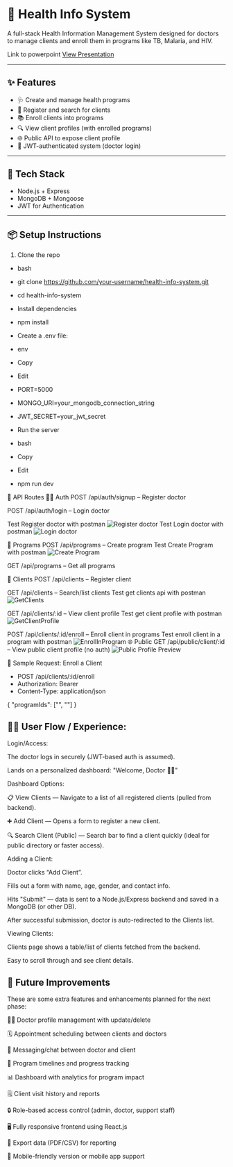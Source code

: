# 🏥 Health Info System

A full-stack Health Information Management System designed for doctors to manage clients and enroll them in programs like TB, Malaria, and HIV.

Link to powerpoint
[View Presentation](https://docs.google.com/presentation/d/1d0M4rmyCG8op7vEPvlCEHliWgL34ZRUhx_TfuKSaU3k/edit?usp=sharing)

---

## ✨ Features

- 🩺 Create and manage health programs
- 👤 Register and search for clients
- 📚 Enroll clients into programs
- 🔍 View client profiles (with enrolled programs)
- 🌐 Public API to expose client profile
- 🔐 JWT-authenticated system (doctor login)

---

## 🚀 Tech Stack

- Node.js + Express
- MongoDB + Mongoose
- JWT for Authentication

---

## 📦 Setup Instructions

1. Clone the repo
- bash
- git clone https://github.com/your-username/health-info-system.git
- cd health-info-system
- Install dependencies

- npm install
- Create a .env file:

- env
- Copy
- Edit
- PORT=5000
- MONGO_URI=your_mongodb_connection_string
- JWT_SECRET=your_jwt_secret
- Run the server

- bash
- Copy
- Edit
- npm run dev
  
🔑 API Routes
🧑‍⚕️ Auth
POST /api/auth/signup – Register doctor

POST /api/auth/login – Login doctor

Test Register doctor with postman
![Register doctor](Images/Registerdoctor.png)
Test Login doctor with postman
![Login doctor](Images/login.png)

💊 Programs
POST /api/programs – Create program
Test Create Program with postman
![Create Program](Images/CreateProgram.png)

GET /api/programs – Get all programs

🧍 Clients
POST /api/clients – Register client

GET /api/clients – Search/list clients
Test get clients api with postman
![GetClients](Images/getClients.png)

GET /api/clients/:id – View client profile
Test get client profile with postman
![GetClientProfile](Images/GetClientProfile.png)


POST /api/clients/:id/enroll – Enroll client in programs
Test enroll client in a program with postman
![EnrollInProgram](Images/EnrollInProgram.png)
🌐 Public
GET /api/public/client/:id – View public client profile (no auth)
![Public Profile Preview](Images/getPublicProfile.png)

🧪 Sample Request: Enroll a Client

- POST /api/clients/:id/enroll
- Authorization: Bearer <token>
- Content-Type: application/json

{
  "programIds": ["<programId1>", "<programId2>"]
}


## 👩‍⚕️ User Flow / Experience:
Login/Access:

The doctor logs in securely (JWT-based auth is assumed).

Lands on a personalized dashboard: "Welcome, Doctor 👨‍⚕️"

Dashboard Options:

📋 View Clients — Navigate to a list of all registered clients (pulled from backend).

➕ Add Client — Opens a form to register a new client.

🔍 Search Client (Public) — Search bar to find a client quickly (ideal for public directory or faster access).

Adding a Client:

Doctor clicks “Add Client”.

Fills out a form with name, age, gender, and contact info.

Hits "Submit" — data is sent to a Node.js/Express backend and saved in a MongoDB (or other DB).

After successful submission, doctor is auto-redirected to the Clients list.

Viewing Clients:

Clients page shows a table/list of clients fetched from the backend.

Easy to scroll through and see client details.

## 🔮 Future Improvements

These are some extra features and enhancements planned for the next phase:

🧑‍⚕️ Doctor profile management with update/delete

🗓️ Appointment scheduling between clients and doctors

💬 Messaging/chat between doctor and client

📅 Program timelines and progress tracking

📊 Dashboard with analytics for program impact

🗒️ Client visit history and reports

🔒 Role-based access control (admin, doctor, support staff)

🖥️ Fully responsive frontend using React.js

📂 Export data (PDF/CSV) for reporting

📲 Mobile-friendly version or mobile app support
